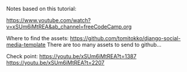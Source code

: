 
Notes based on this tutorial:

https://www.youtube.com/watch?v=xSUm6iMtREA&ab_channel=freeCodeCamp.org

Where to find the assets:
https://github.com/tomitokko/django-social-media-template
There are too many assets to send to github...


Check point:
https://youtu.be/xSUm6iMtREA?t=1387
https://youtu.be/xSUm6iMtREA?t=2207


